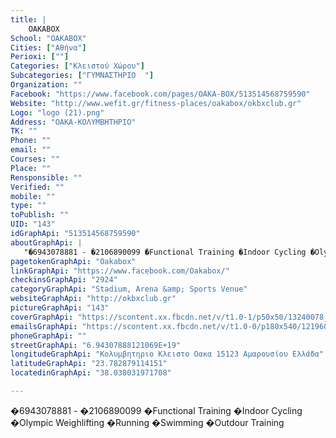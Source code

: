 ```yaml
---
title: |
    OAKABOX
School: "OAKABOX"
Cities: ["Αθήνα"]
Perioxi: [""]
Categories: ["Κλειστού Χώρου"]
Subcategories: ["ΓΥΜΝΑΣΤΗΡΙΟ  "]
Organization: ""
Facebook: "https://www.facebook.com/pages/OAKA-BOX/513514568759590"
Website: "http://www.wefit.gr/fitness-places/oakabox/okbxclub.gr"
Logo: "logo (21).png"
Address: "OAKA-ΚΟΛΥΜΒΗΤΗΡΙΟ"
TK: ""
Phone: ""
email: ""
Courses: ""
Place: ""
Rensponsible: ""
Verified: ""
mobile: ""
type: ""
toPublish: ""
UID: "143"
idGraphApi: "513514568759590"
aboutGraphApi: | 
   "�6943078881 - �2106890099 �Functional Training �Indoor Cycling �Olympic Weighlifting �Running �Swimming �Outdour Training"
pagetokenGraphApi: "Oakabox"
linkGraphApi: "https://www.facebook.com/Oakabox/"
checkinsGraphApi: "2924"
categoryGraphApi: "Stadium, Arena &amp; Sports Venue"
websiteGraphApi: "http://okbxclub.gr"
pictureGraphApi: "143"
coverGraphApi: "https://scontent.xx.fbcdn.net/v/t1.0-1/p50x50/13240078_889970797780630_6100832655486909498_n.jpg?oh=9a3b2b2f2971844e4a21155c2b0da967&amp;oe=5B00CC7A"
emailsGraphApi: "https://scontent.xx.fbcdn.net/v/t1.0-0/p180x540/12196065_785819971529047_3715110676750050461_n.jpg?oh=334778075744df5c9a889b2fae353c06&amp;oe=5B08AE2B"
phoneGraphApi: ""
streetGraphApi: "6.94307888121069E+19"
longitudeGraphApi: "Κολυμβητηριο Κλειστο Οακα 15123 Αμαρουσίου Ελλάδα"
latitudeGraphApi: "23.782879114151"
locatedinGraphApi: "38.038031971708"

---
```


�6943078881 - �2106890099 �Functional Training �Indoor Cycling �Olympic Weighlifting �Running �Swimming �Outdour Training

